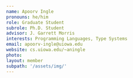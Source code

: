 ```yaml
---
name: Apoorv Ingle
pronouns: he/him
role: Graduate Student
subrole: Ph.D. Student
advisor: J. Garrett Morris
interests: Programming Languages, Type Systems
email: apoorv-ingle@uiowa.edu
website: cs.uiowa.edu/~aningle
photo: 
layout: member
subpath: '/assets/img/'
---
```

<!-- Write anything else here and it will be printed. -->
